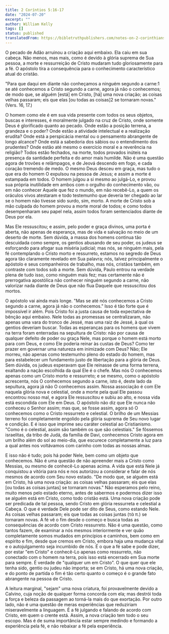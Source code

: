 ```yaml
---
title: 2 Coríntios 5:16-17
date: "2024-07-20"
excerpt: ""
author: William Kelly
tags: []
status: published
translatedFrom: https://bibletruthpublishers.com/notes-on-2-corinthians-5-16-17/william-kelly-wk/w-kelly/lac143204-lub-16163-5
---
```


O pecado de Adão arruinou a criação aqui embaixo. Ela caiu em sua
cabeça. Não menos, mas mais, como é devido à glória suprema de Sua
pessoa, a morte e ressurreição de Cristo mudaram tudo gloriosamente para
a fé. O apóstolo tira a consequência para o conhecimento característico
atual do cristão.

"Para que daqui em diante não conheçamos a ninguém segundo a carne:1 se
até conhecemos a Cristo segundo a carne, agora já não o conhecemos; de
modo que, se alguém \[está\] em Cristo, \[há\] uma nova criação; as
coisas velhas passaram; eis que elas \[ou todas as coisas\]2 se tornaram
novas." (Vers. 16, 17.)

O homem como ele é em sua vida presente com todos os seus objetos,
buscas e interesses, é moralmente julgado na cruz de Cristo, onde
somente Deus é glorificado quanto ao pecado. Onde estão a posição
terrena, a grandeza e o poder? Onde estão a atividade intelectual e a
realização erudita? Onde está a perspicácia mental ou o pensamento
abrangente de longo alcance? Onde está a sabedoria dos sábios ou o
entendimento dos prudentes? Onde estão até mesmo o exercício moral e a
reverência na religião? Todos estão fechados, na morte, todos provados
inúteis na presença da santidade perfeita e do amor mais humilde. Não é
uma questão agora de trovões e relâmpagos, e de Jeová descendo em fogo,
e cada coração tremendo de medo. O mesmo Deus desceu em graça, mas tudo
o que era do homem O expulsou na pessoa de Jesus; e assim a morte é
estampada em todos. O homem julgou a si mesmo ao julgá-Lo, e provou sua
própria inutilidade em ambos com o orgulho do conhecimento vão, ou em
não conhecer Aquele que fez o mundo, em não recebê-Lo, a quem os
oráculos vivos atestaram e todo testemunho que deveria ter chegado ao
lar se o homem não tivesse sido surdo, sim, morto. A morte de Cristo sob
a mão culpada do homem provou a morte moral de todos; e como todos
desempenharam seu papel nela, assim todos foram sentenciados diante de
Deus por ela.

Mas Ele ressuscitou; e assim, pelo poder e graça divinos, uma porta é
aberta, não apenas de esperança, mas de vida e salvação no meio de um
deserto de morte. Sem dúvida, a massa dos homens continua tão descuidada
como sempre, os gentios abusando de seu poder, os judeus se esforçando
para afogar sua miséria judicial; mas nós, se ninguém mais, pela fé
contemplando o Cristo morto e ressurreto, estamos no segredo de Deus
agora tão claramente revelado em Sua palavra; nós, talvez principalmente
o apóstolo e seus companheiros de trabalho, mas nós, cristãos também, em
contraste com todos sob a morte. Sem dúvida, Paulo entrou na verdade
plena de tudo isso, como ninguém mais fez; mas certamente não é
prerrogativa apostólica não conhecer ninguém segundo a carne, não
valorizar nada diante de Deus que não flua Daquele que ressuscitou dos
mortos.

O apóstolo vai ainda mais longe. "Mas se até nós conhecemos a Cristo
segundo a carne, agora já não o conhecemos." Isso é tão forte que é
impossível ir além. Pois Cristo foi a justa causa de toda expectativa de
bênção aqui embaixo. Nele todas as promessas se centralizaram, não
apenas uma vara do tronco de Jessé, mas uma raiz de Jessé, à qual os
gentios deveriam buscar. Todas as esperanças para os homens que vivem na
terra foram enterradas na sepultura de Cristo: não por causa de qualquer
defeito de poder ou graça Nele, mas porque o homem está morto para com
Deus, e como Ele poderia reinar às custas de Deus? Como ter prazer em
governar uma natureza em inimizade com Deus? Não; Ele morreu, não apenas
como testemunho pleno do estado do homem, mas para estabelecer um
fundamento justo de libertação para a glória de Deus. Sem dúvida, os
judeus esperavam que Ele reinasse de uma forma terrena, exaltando a
nação escolhida da qual Ele é o chefe. Mas nós O conhecemos apenas como
um Cristo morto e ressurreto; e se mesmo, como o apóstolo acrescenta,
nós O conhecemos segundo a carne, isto é, deste lado da sepultura, agora
já não O conhecemos assim. Nossa associação é com Ele naquela glória
nova e celestial, onde a morte pela qual Ele passou encontrou nosso mal,
e agora Ele ressuscitou e subiu ao alto, e nossa vida está escondida com
Ele em Deus. O apóstolo não diz que Ele nunca não conheceu o Senhor
assim; mas que, se fosse assim, agora só O conhecemos como o Cristo
ressurreto e celestial. O brilho de um Messias terreno foi completamente
engolido pela glória suprema de Seu novo lugar e condição. E é isso que
imprime seu caráter celestial ao Cristianismo. "Como é o celestial,
assim são também os que são celestiais." Se fôssemos israelitas, da
tribo de Judá, da família de Davi, conhecemos Cristo agora em um brilho
além do sol ao meio-dia, que escurece completamente a luz para a qual
antes nos voltávamos com carinho com todas as nossas almas.

E isso não é tudo; pois há poder Nele, bem como um objeto que
conhecemos. Não é uma questão de não apreender mais a Cristo como
Messias, ou mesmo de conhecê-Lo apenas acima. A vida que está Nele já
conquistou a vitória para nós e nos autorizou a considerar e falar de
nós mesmos de acordo com Seu novo estado. "De modo que, se alguém está
em Cristo, há uma nova criação: as coisas velhas passaram; eis que elas
\[ou todas as coisas juntas\] se tornaram novas." Não esperamos pelo
reino, muito menos pelo estado eterno, antes de sabermos e podermos
dizer isso se alguém está em Cristo, como todo cristão está. Uma nova
criação pode ser predicada de tal pessoa, sendo Cristo em glória
ressurreta e celestial a Cabeça. O que é verdade Dele pode ser dito de
Seus, como estando Nele. As coisas velhas passaram; eis que todas as
coisas juntas (τἀ π.) se tornaram novas. A fé vê o fim desde o começo e
busca todas as consequências de acordo com Cristo ressurreto. Não é uma
questão, como tantos fazem, de examinar a nós mesmos interiormente e ver
quão completamente somos mudados em princípios e caminhos, bem como em
espírito e fim, desde que cremos em Cristo, embora haja uma mudança
vital e o autojulgamento seja incumbido de nós. É o que a fé sabe e pode
dizer, por estar "em Cristo" e conhecê-Lo apenas como ressurreto, não
conectado com o homem na terra, pois isso está encerrado em Sua morte
para sempre. É verdade de "qualquer um em Cristo". O que quer que ele
tenha sido, gentio ou judeu não importa; se em Cristo, há uma nova
criação, e do ponto de partida o fim é tão certo quanto o começo é o
grande fato abrangente na pessoa de Cristo.

A leitura marginal, "sejam" uma nova criatura, foi provavelmente devido
a Calvino, cuja noção de qualquer forma concorda com ela; mas destrói
toda a força e beleza da passagem ao torná-la mais do que exortação. Por
outro lado, não é uma questão de meras experiências que reduziriam
miseravelmente a linguagem. É a fé julgando e falando de acordo com
Cristo, em quem o crente está. Assim, a nova criação tem todo o seu
escopo. Mas é de suma importância estar sempre medindo e formando a
experiência pela fé, e não rebaixar a fé pela experiência.
